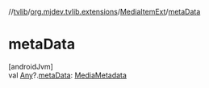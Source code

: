 //[tvlib](../../../index.md)/[org.mjdev.tvlib.extensions](../index.md)/[MediaItemExt](index.md)/[metaData](meta-data.md)

# metaData

[androidJvm]\
val [Any](https://kotlinlang.org/api/latest/jvm/stdlib/kotlin/-any/index.html)?.[metaData](meta-data.md): [MediaMetadata](https://developer.android.com/reference/kotlin/androidx/media3/common/MediaMetadata.html)
